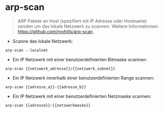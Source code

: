 # arp-scan

> ARP Pakete an Host (spezifiert mit IP Adresse oder Hostname) senden um das lokale Netzwerk zu scannen.
> Weitere Informationen: <https://github.com/royhills/arp-scan>.

- Scanne das lokale Netzwerk:

`arp-scan --localnet`

- Ein IP Netzwerk mit einer benutzerdefinierten Bitmaske scannen:

`arp-scan {{netzwerk_adresse}}/{{netzwerk_subnet}}`

- Ein IP Netzwerk innerhalb einer benutzerdefinierten Range scannen:

`arp-scan {{adresse_a}}-{{adresse_b}}`

- Ein IP Netzwerk mit einer benutzerdefinierten Netzmaske scannen:

`arp-scan {{adresse}}:{{netzwerkmaske}}`
